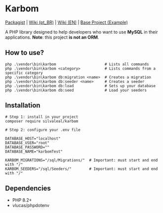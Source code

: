 # Karbom

[Packagist](https://packagist.org/packages/silvaleal/karbom) | [Wiki (pt\_BR)](https://github.com/silvaleal/karbom/wiki/Portuguese) | [Wiki (EN)](https://github.com/silvaleal/karbom/wiki/English) | [Base Project (Example)](https://github.com/silvaleal/karbom-base-project)

A PHP library designed to help developers who want to use **MySQL** in their applications. **Note**: this project **is not an ORM**.

## How to use?

```shell
php .\vendor\bin\karbom                      # Lists all commands
php .\vendor\bin\karbom <category>           # Lists commands from a specific category
php .\vendor\bin\karbom db:migration <name>  # Creates a migration
php .\vendor\bin\karbom db:seeder <name>     # Creates a seeder
php .\vendor\bin\karbom db:load              # Sets up your database
php .\vendor\bin\karbom db:seed              # Load your seeders
```

## Installation

```shell
# Step 1: install in your project
composer require silvaleal/karbom

# Step 2: configure your .env file

DATABASE_HOST="localhost"
DATABASE_USER="root"
DATABASE_PASSWORD=""
DATABASE_NAME="karbomTest"

KARBOM_MIGRATIONS="/sql/Migrations/"  # Important: must start and end with "/"
KARBOM_SEEDERS="/sql/Seeders/"        # Important: must start and end with "/"
```

## Dependencies

* PHP 8.2+
* vlucas/phpdotenv
